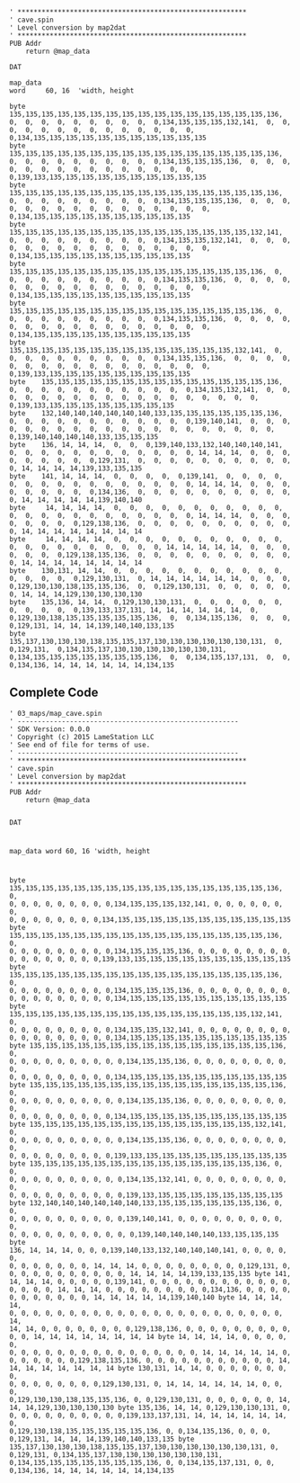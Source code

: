 <pre><code>&#39; *********************************************************
&#39; cave.spin
&#39; Level conversion by map2dat
&#39; *********************************************************
PUB Addr
    return @map_data

DAT

map_data
word     60, 16  &#39;width, height

byte    135,135,135,135,135,135,135,135,135,135,135,135,135,135,135,135,136,  0,  0,  0,  0,  0,  0,  0,  0,  0,  0,134,135,135,135,132,141,  0,  0,  0,  0,  0,  0,  0,  0,  0,  0,  0,  0,  0,  0,  0,134,135,135,135,135,135,135,135,135,135,135,135
byte    135,135,135,135,135,135,135,135,135,135,135,135,135,135,135,135,136,  0,  0,  0,  0,  0,  0,  0,  0,  0,  0,134,135,135,135,136,  0,  0,  0,  0,  0,  0,  0,  0,  0,  0,  0,  0,  0,  0,  0,  0,139,133,135,135,135,135,135,135,135,135,135,135
byte    135,135,135,135,135,135,135,135,135,135,135,135,135,135,135,135,136,  0,  0,  0,  0,  0,  0,  0,  0,  0,  0,134,135,135,135,136,  0,  0,  0,  0,  0,  0,  0,  0,  0,  0,  0,  0,  0,  0,  0,  0,  0,134,135,135,135,135,135,135,135,135,135,135
byte    135,135,135,135,135,135,135,135,135,135,135,135,135,135,135,132,141,  0,  0,  0,  0,  0,  0,  0,  0,  0,  0,134,135,135,132,141,  0,  0,  0,  0,  0,  0,  0,  0,  0,  0,  0,  0,  0,  0,  0,  0,  0,134,135,135,135,135,135,135,135,135,135,135
byte    135,135,135,135,135,135,135,135,135,135,135,135,135,135,135,136,  0,  0,  0,  0,  0,  0,  0,  0,  0,  0,  0,134,135,135,136,  0,  0,  0,  0,  0,  0,  0,  0,  0,  0,  0,  0,  0,  0,  0,  0,  0,  0,134,135,135,135,135,135,135,135,135,135,135
byte    135,135,135,135,135,135,135,135,135,135,135,135,135,135,135,136,  0,  0,  0,  0,  0,  0,  0,  0,  0,  0,  0,134,135,135,136,  0,  0,  0,  0,  0,  0,  0,  0,  0,  0,  0,  0,  0,  0,  0,  0,  0,  0,134,135,135,135,135,135,135,135,135,135,135
byte    135,135,135,135,135,135,135,135,135,135,135,135,135,135,132,141,  0,  0,  0,  0,  0,  0,  0,  0,  0,  0,  0,134,135,135,136,  0,  0,  0,  0,  0,  0,  0,  0,  0,  0,  0,  0,  0,  0,  0,  0,  0,  0,139,133,135,135,135,135,135,135,135,135,135
byte    135,135,135,135,135,135,135,135,135,135,135,135,135,135,136,  0,  0,  0,  0,  0,  0,  0,  0,  0,  0,  0,  0,134,135,132,141,  0,  0,  0,  0,  0,  0,  0,  0,  0,  0,  0,  0,  0,  0,  0,  0,  0,  0,  0,139,133,135,135,135,135,135,135,135,135
byte    132,140,140,140,140,140,140,133,135,135,135,135,135,135,136,  0,  0,  0,  0,  0,  0,  0,  0,  0,  0,  0,  0,139,140,141,  0,  0,  0,  0,  0,  0,  0,  0,  0,  0,  0,  0,  0,  0,  0,  0,  0,  0,  0,  0,  0,139,140,140,140,140,133,135,135,135
byte    136, 14, 14, 14,  0,  0,  0,139,140,133,132,140,140,140,141,  0,  0,  0,  0,  0,  0,  0,  0,  0,  0,  0,  0, 14, 14, 14,  0,  0,  0,  0,  0,  0,  0,  0,  0,129,131,  0,  0,  0,  0,  0,  0,  0,  0,  0,  0,  0, 14, 14, 14, 14,139,133,135,135
byte    141, 14, 14, 14,  0,  0,  0,  0,  0,139,141,  0,  0,  0,  0,  0,  0,  0,  0,  0,  0,  0,  0,  0,  0,  0,  0, 14, 14, 14,  0,  0,  0,  0,  0,  0,  0,  0,  0,134,136,  0,  0,  0,  0,  0,  0,  0,  0,  0,  0,  0, 14, 14, 14, 14, 14,139,140,140
byte     14, 14, 14, 14,  0,  0,  0,  0,  0,  0,  0,  0,  0,  0,  0,  0,  0,  0,  0,  0,  0,  0,  0,  0,  0,  0,  0, 14, 14, 14,  0,  0,  0,  0,  0,  0,  0,  0,129,138,136,  0,  0,  0,  0,  0,  0,  0,  0,  0,  0,  0, 14, 14, 14, 14, 14, 14, 14, 14
byte     14, 14, 14, 14,  0,  0,  0,  0,  0,  0,  0,  0,  0,  0,  0,  0,  0,  0,  0,  0,  0,  0,  0,  0,  0, 14, 14, 14, 14, 14,  0,  0,  0,  0,  0,  0,  0,129,138,135,136,  0,  0,  0,  0,  0,  0,  0,  0,  0,  0,  0, 14, 14, 14, 14, 14, 14, 14, 14
byte    130,131, 14, 14,  0,  0,  0,  0,  0,  0,  0,  0,  0,  0,  0,  0,  0,  0,  0,  0,129,130,131,  0, 14, 14, 14, 14, 14, 14,  0,  0,  0,  0,129,130,130,138,135,135,136,  0,  0,129,130,131,  0,  0,  0,  0,  0,  0, 14, 14, 14,129,130,130,130,130
byte    135,136, 14, 14,  0,129,130,130,131,  0,  0,  0,  0,  0,  0,  0,  0,  0,  0,  0,139,133,137,131, 14, 14, 14, 14, 14, 14,  0,  0,129,130,138,135,135,135,135,135,136,  0,  0,134,135,136,  0,  0,  0,  0,129,131, 14, 14, 14,139,140,140,133,135
byte    135,137,130,130,130,138,135,135,137,130,130,130,130,130,130,131,  0,  0,129,131,  0,134,135,137,130,130,130,130,130,130,131,  0,134,135,135,135,135,135,135,135,136,  0,  0,134,135,137,131,  0,  0,  0,134,136, 14, 14, 14, 14, 14, 14,134,135</code></pre>
<h2 id="complete-code">Complete Code</h2>
<pre><code>&#39; 03_maps/map_cave.spin
&#39; -------------------------------------------------------
&#39; SDK Version: 0.0.0
&#39; Copyright (c) 2015 LameStation LLC
&#39; See end of file for terms of use.
&#39; -------------------------------------------------------
&#39; *********************************************************
&#39; cave.spin
&#39; Level conversion by map2dat
&#39; *********************************************************
PUB Addr
    return @map_data

DAT

map_data
word     60, 16  &#39;width, height

byte    135,135,135,135,135,135,135,135,135,135,135,135,135,135,135,135,136,  0,  0,  0,  0,  0,  0,  0,  0,  0,  0,134,135,135,135,132,141,  0,  0,  0,  0,  0,  0,  0,  0,  0,  0,  0,  0,  0,  0,  0,134,135,135,135,135,135,135,135,135,135,135,135
byte    135,135,135,135,135,135,135,135,135,135,135,135,135,135,135,135,136,  0,  0,  0,  0,  0,  0,  0,  0,  0,  0,134,135,135,135,136,  0,  0,  0,  0,  0,  0,  0,  0,  0,  0,  0,  0,  0,  0,  0,  0,139,133,135,135,135,135,135,135,135,135,135,135
byte    135,135,135,135,135,135,135,135,135,135,135,135,135,135,135,135,136,  0,  0,  0,  0,  0,  0,  0,  0,  0,  0,134,135,135,135,136,  0,  0,  0,  0,  0,  0,  0,  0,  0,  0,  0,  0,  0,  0,  0,  0,  0,134,135,135,135,135,135,135,135,135,135,135
byte    135,135,135,135,135,135,135,135,135,135,135,135,135,135,135,132,141,  0,  0,  0,  0,  0,  0,  0,  0,  0,  0,134,135,135,132,141,  0,  0,  0,  0,  0,  0,  0,  0,  0,  0,  0,  0,  0,  0,  0,  0,  0,134,135,135,135,135,135,135,135,135,135,135
byte    135,135,135,135,135,135,135,135,135,135,135,135,135,135,135,136,  0,  0,  0,  0,  0,  0,  0,  0,  0,  0,  0,134,135,135,136,  0,  0,  0,  0,  0,  0,  0,  0,  0,  0,  0,  0,  0,  0,  0,  0,  0,  0,134,135,135,135,135,135,135,135,135,135,135
byte    135,135,135,135,135,135,135,135,135,135,135,135,135,135,135,136,  0,  0,  0,  0,  0,  0,  0,  0,  0,  0,  0,134,135,135,136,  0,  0,  0,  0,  0,  0,  0,  0,  0,  0,  0,  0,  0,  0,  0,  0,  0,  0,134,135,135,135,135,135,135,135,135,135,135
byte    135,135,135,135,135,135,135,135,135,135,135,135,135,135,132,141,  0,  0,  0,  0,  0,  0,  0,  0,  0,  0,  0,134,135,135,136,  0,  0,  0,  0,  0,  0,  0,  0,  0,  0,  0,  0,  0,  0,  0,  0,  0,  0,139,133,135,135,135,135,135,135,135,135,135
byte    135,135,135,135,135,135,135,135,135,135,135,135,135,135,136,  0,  0,  0,  0,  0,  0,  0,  0,  0,  0,  0,  0,134,135,132,141,  0,  0,  0,  0,  0,  0,  0,  0,  0,  0,  0,  0,  0,  0,  0,  0,  0,  0,  0,139,133,135,135,135,135,135,135,135,135
byte    132,140,140,140,140,140,140,133,135,135,135,135,135,135,136,  0,  0,  0,  0,  0,  0,  0,  0,  0,  0,  0,  0,139,140,141,  0,  0,  0,  0,  0,  0,  0,  0,  0,  0,  0,  0,  0,  0,  0,  0,  0,  0,  0,  0,  0,139,140,140,140,140,133,135,135,135
byte    136, 14, 14, 14,  0,  0,  0,139,140,133,132,140,140,140,141,  0,  0,  0,  0,  0,  0,  0,  0,  0,  0,  0,  0, 14, 14, 14,  0,  0,  0,  0,  0,  0,  0,  0,  0,129,131,  0,  0,  0,  0,  0,  0,  0,  0,  0,  0,  0, 14, 14, 14, 14,139,133,135,135
byte    141, 14, 14, 14,  0,  0,  0,  0,  0,139,141,  0,  0,  0,  0,  0,  0,  0,  0,  0,  0,  0,  0,  0,  0,  0,  0, 14, 14, 14,  0,  0,  0,  0,  0,  0,  0,  0,  0,134,136,  0,  0,  0,  0,  0,  0,  0,  0,  0,  0,  0, 14, 14, 14, 14, 14,139,140,140
byte     14, 14, 14, 14,  0,  0,  0,  0,  0,  0,  0,  0,  0,  0,  0,  0,  0,  0,  0,  0,  0,  0,  0,  0,  0,  0,  0, 14, 14, 14,  0,  0,  0,  0,  0,  0,  0,  0,129,138,136,  0,  0,  0,  0,  0,  0,  0,  0,  0,  0,  0, 14, 14, 14, 14, 14, 14, 14, 14
byte     14, 14, 14, 14,  0,  0,  0,  0,  0,  0,  0,  0,  0,  0,  0,  0,  0,  0,  0,  0,  0,  0,  0,  0,  0, 14, 14, 14, 14, 14,  0,  0,  0,  0,  0,  0,  0,129,138,135,136,  0,  0,  0,  0,  0,  0,  0,  0,  0,  0,  0, 14, 14, 14, 14, 14, 14, 14, 14
byte    130,131, 14, 14,  0,  0,  0,  0,  0,  0,  0,  0,  0,  0,  0,  0,  0,  0,  0,  0,129,130,131,  0, 14, 14, 14, 14, 14, 14,  0,  0,  0,  0,129,130,130,138,135,135,136,  0,  0,129,130,131,  0,  0,  0,  0,  0,  0, 14, 14, 14,129,130,130,130,130
byte    135,136, 14, 14,  0,129,130,130,131,  0,  0,  0,  0,  0,  0,  0,  0,  0,  0,  0,139,133,137,131, 14, 14, 14, 14, 14, 14,  0,  0,129,130,138,135,135,135,135,135,136,  0,  0,134,135,136,  0,  0,  0,  0,129,131, 14, 14, 14,139,140,140,133,135
byte    135,137,130,130,130,138,135,135,137,130,130,130,130,130,130,131,  0,  0,129,131,  0,134,135,137,130,130,130,130,130,130,131,  0,134,135,135,135,135,135,135,135,136,  0,  0,134,135,137,131,  0,  0,  0,134,136, 14, 14, 14, 14, 14, 14,134,135

</code></pre>
